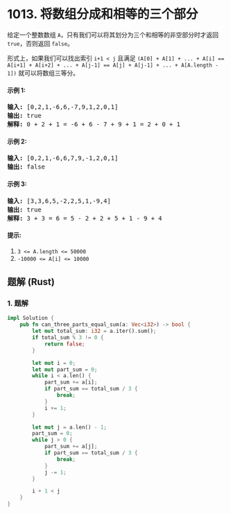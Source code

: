 # 1013. 将数组分成和相等的三个部分
给定一个整数数组 ```A```，只有我们可以将其划分为三个和相等的非空部分时才返回 ```true```，否则返回 ```false```。

形式上，如果我们可以找出索引 ```i+1 < j``` 且满足 ```(A[0] + A[1] + ... + A[i] == A[i+1] + A[i+2] + ... + A[j-1] == A[j] + A[j-1] + ... + A[A.length - 1])``` 就可以将数组三等分。

#### 示例 1:
<pre>
<strong>输入:</strong> [0,2,1,-6,6,-7,9,1,2,0,1]
<strong>输出:</strong> true
<strong>解释:</strong> 0 + 2 + 1 = -6 + 6 - 7 + 9 + 1 = 2 + 0 + 1
</pre>

#### 示例 2:
<pre>
<strong>输入:</strong> [0,2,1,-6,6,7,9,-1,2,0,1]
<strong>输出:</strong> false
</pre>

#### 示例 3:
<pre>
<strong>输入:</strong> [3,3,6,5,-2,2,5,1,-9,4]
<strong>输出:</strong> true
<strong>解释:</strong> 3 + 3 = 6 = 5 - 2 + 2 + 5 + 1 - 9 + 4
</pre>

#### 提示:
1. ```3 <= A.length <= 50000```
2. ```-10000 <= A[i] <= 10000```

## 题解 (Rust)

### 1. 题解
```Rust
impl Solution {
    pub fn can_three_parts_equal_sum(a: Vec<i32>) -> bool {
        let mut total_sum: i32 = a.iter().sum();
        if total_sum % 3 != 0 {
            return false;
        }

        let mut i = 0;
        let mut part_sum = 0;
        while i < a.len() {
            part_sum += a[i];
            if part_sum == total_sum / 3 {
                break;
            }
            i += 1;
        }

        let mut j = a.len() - 1;
        part_sum = 0;
        while j > 0 {
            part_sum += a[j];
            if part_sum == total_sum / 3 {
                break;
            }
            j -= 1;
        }

        i + 1 < j
    }
}
```

